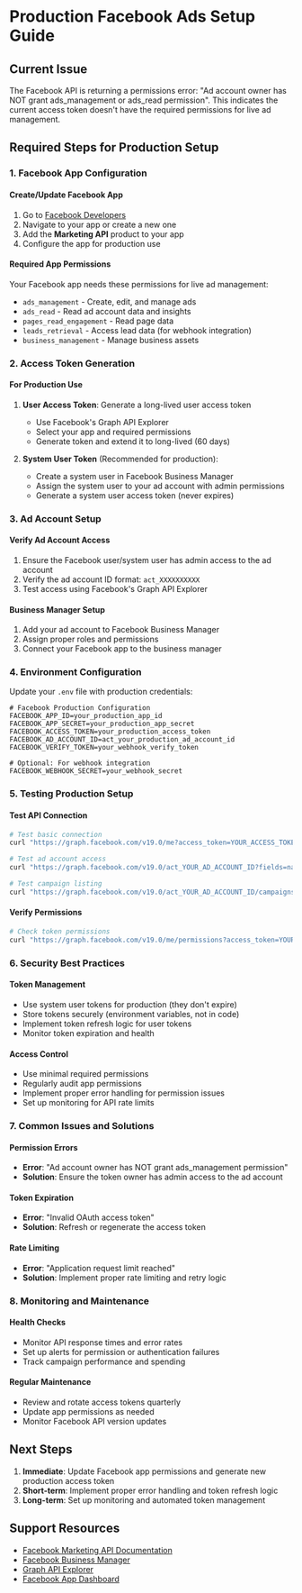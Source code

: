 # Production Facebook Ads Setup Guide

## Current Issue
The Facebook API is returning a permissions error: "Ad account owner has NOT grant ads_management or ads_read permission". This indicates the current access token doesn't have the required permissions for live ad management.

## Required Steps for Production Setup

### 1. Facebook App Configuration

#### Create/Update Facebook App
1. Go to [Facebook Developers](https://developers.facebook.com)
2. Navigate to your app or create a new one
3. Add the **Marketing API** product to your app
4. Configure the app for production use

#### Required App Permissions
Your Facebook app needs these permissions for live ad management:
- `ads_management` - Create, edit, and manage ads
- `ads_read` - Read ad account data and insights
- `pages_read_engagement` - Read page data
- `leads_retrieval` - Access lead data (for webhook integration)
- `business_management` - Manage business assets

### 2. Access Token Generation

#### For Production Use
1. **User Access Token**: Generate a long-lived user access token
   - Use Facebook's Graph API Explorer
   - Select your app and required permissions
   - Generate token and extend it to long-lived (60 days)

2. **System User Token** (Recommended for production):
   - Create a system user in Facebook Business Manager
   - Assign the system user to your ad account with admin permissions
   - Generate a system user access token (never expires)

### 3. Ad Account Setup

#### Verify Ad Account Access
1. Ensure the Facebook user/system user has admin access to the ad account
2. Verify the ad account ID format: `act_XXXXXXXXXX`
3. Test access using Facebook's Graph API Explorer

#### Business Manager Setup
1. Add your ad account to Facebook Business Manager
2. Assign proper roles and permissions
3. Connect your Facebook app to the business manager

### 4. Environment Configuration

Update your `.env` file with production credentials:

```env
# Facebook Production Configuration
FACEBOOK_APP_ID=your_production_app_id
FACEBOOK_APP_SECRET=your_production_app_secret
FACEBOOK_ACCESS_TOKEN=your_production_access_token
FACEBOOK_AD_ACCOUNT_ID=act_your_production_ad_account_id
FACEBOOK_VERIFY_TOKEN=your_webhook_verify_token

# Optional: For webhook integration
FACEBOOK_WEBHOOK_SECRET=your_webhook_secret
```

### 5. Testing Production Setup

#### Test API Connection
```bash
# Test basic connection
curl "https://graph.facebook.com/v19.0/me?access_token=YOUR_ACCESS_TOKEN"

# Test ad account access
curl "https://graph.facebook.com/v19.0/act_YOUR_AD_ACCOUNT_ID?fields=name,account_status&access_token=YOUR_ACCESS_TOKEN"

# Test campaign listing
curl "https://graph.facebook.com/v19.0/act_YOUR_AD_ACCOUNT_ID/campaigns?fields=id,name,status&access_token=YOUR_ACCESS_TOKEN"
```

#### Verify Permissions
```bash
# Check token permissions
curl "https://graph.facebook.com/v19.0/me/permissions?access_token=YOUR_ACCESS_TOKEN"
```

### 6. Security Best Practices

#### Token Management
- Use system user tokens for production (they don't expire)
- Store tokens securely (environment variables, not in code)
- Implement token refresh logic for user tokens
- Monitor token expiration and health

#### Access Control
- Use minimal required permissions
- Regularly audit app permissions
- Implement proper error handling for permission issues
- Set up monitoring for API rate limits

### 7. Common Issues and Solutions

#### Permission Errors
- **Error**: "Ad account owner has NOT grant ads_management permission"
- **Solution**: Ensure the token owner has admin access to the ad account

#### Token Expiration
- **Error**: "Invalid OAuth access token"
- **Solution**: Refresh or regenerate the access token

#### Rate Limiting
- **Error**: "Application request limit reached"
- **Solution**: Implement proper rate limiting and retry logic

### 8. Monitoring and Maintenance

#### Health Checks
- Monitor API response times and error rates
- Set up alerts for permission or authentication failures
- Track campaign performance and spending

#### Regular Maintenance
- Review and rotate access tokens quarterly
- Update app permissions as needed
- Monitor Facebook API version updates

## Next Steps

1. **Immediate**: Update Facebook app permissions and generate new production access token
2. **Short-term**: Implement proper error handling and token refresh logic
3. **Long-term**: Set up monitoring and automated token management

## Support Resources

- [Facebook Marketing API Documentation](https://developers.facebook.com/docs/marketing-api/)
- [Facebook Business Manager](https://business.facebook.com/)
- [Graph API Explorer](https://developers.facebook.com/tools/explorer/)
- [Facebook App Dashboard](https://developers.facebook.com/apps/)